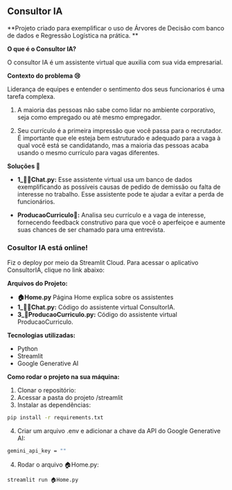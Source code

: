 ## Consultor IA

**Projeto criado para exemplificar o uso de Árvores de Decisão com banco de dados e Regressão Logística na prática. **


**O que é o Consultor IA?**

O consultor IA é um assistente virtual que auxilia com sua vida empresarial.

**Contexto do problema 😢**

Liderança de equipes e entender o sentimento dos seus funcionarios é uma tarefa complexa.

1. A maioria das pessoas não sabe como lidar no ambiente corporativo, seja como empregado ou até mesmo empregador.

2. Seu currículo é a primeira impressão que você passa para o recrutador. É importante que ele esteja bem estruturado e adequado para a vaga à qual você está se candidatando, mas a maioria das pessoas acaba usando o mesmo currículo para vagas diferentes.

**Soluções 🚀**

* **1_👨‍🏫Chat.py:** Esse assistente virtual usa um banco de dados exemplificando as possíveis causas de pedido de demissão ou falta de interesse no trabalho. Esse assistente pode te ajudar a evitar a perda de funcionários.


* **ProducaoCurriculo📄:** Analisa seu currículo e a vaga de interesse, fornecendo feedback construtivo para que você o aperfeiçoe e aumente suas chances de ser chamado para uma entrevista.


### Cosultor IA está online!

Fiz o deploy por meio da Streamlit Cloud.
Para acessar o aplicativo ConsultorIA, clique no link abaixo:




**Arquivos do Projeto:**

* **🏠Home.py** Página Home explica sobre os assistentes
* **1_👨‍🏫Chat.py:** Código do assistente virtual ConsultorIA.
* **3_📄ProducaoCurriculo.py:** Código do assistente virtual ProducaoCurriculo.

**Tecnologias utilizadas:**

* Python
* Streamlit
* Google Generative AI


**Como rodar o projeto na sua máquina:**

1. Clonar o repositório:
2. Acessar a pasta do projeto /streamlit
3. Instalar as dependências:
```bash
pip install -r requirements.txt
```
4. Criar um arquivo .env e adicionar a chave da API do Google Generative AI:
```bash
gemini_api_key = ""
```
4. Rodar o arquivo 🏠Home.py:
```bash
streamlit run 🏠Home.py
```



